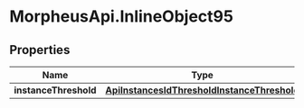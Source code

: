 # MorpheusApi.InlineObject95

## Properties

Name | Type | Description | Notes
------------ | ------------- | ------------- | -------------
**instanceThreshold** | [**ApiInstancesIdThresholdInstanceThreshold**](ApiInstancesIdThresholdInstanceThreshold.md) |  | 


